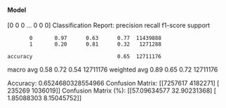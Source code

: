 #### Model
[0 0 0 ... 0 0 0]
Classification Report:
              precision    recall  f1-score   support

           0       0.97      0.63      0.77  11439888
           1       0.20      0.81      0.32   1271288

    accuracy                           0.65  12711176
   macro avg       0.58      0.72      0.54  12711176
weighted avg       0.89      0.65      0.72  12711176

Accuracy: 0.6524680328554966
Confusion Matrix:
[[7257617 4182271]
 [ 235269 1036019]]
Confusion Matrix (%):
[[57.09634577 32.90231368]
 [ 1.85088303  8.15045752]]
